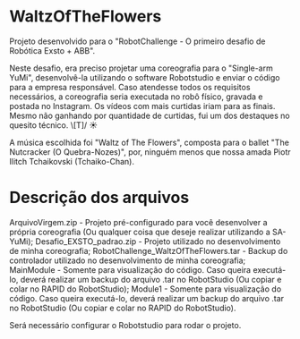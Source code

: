 # WaltzOfTheFlowers
Projeto desenvolvido para o "RobotChallenge - O primeiro desafio de Robótica Exsto + ABB".

Neste desafio, era preciso projetar uma coreografia para o "Single-arm YuMi", desenvolvê-la utilizando o software Robotstudio e enviar o código para a empresa responsável. Caso atendesse todos os requisitos necessários, a coreografia seria executada no robô físico, gravada e postada no Instagram. Os vídeos com mais curtidas iriam para as finais.
Mesmo não ganhando por quantidade de curtidas, fui um dos destaques no quesito técnico.       \\[T]/ ☀


A música escolhida foi "Waltz of The Flowers", composta para o ballet "The Nutcracker (O Quebra-Nozes)", por, ninguém menos que nossa amada Piotr Ilitch Tchaikovski (Tchaiko-Chan).


# Descrição dos arquivos
ArquivoVirgem.zip  - Projeto pré-configurado para você desenvolver a própria coreografia (Ou qualquer coisa que deseje realizar utilizando a SA-YuMi);
Desafio_EXSTO_padrao.zip - Projeto utilizado no desenvolvimento de minha coreografia;
RobotChallenge_WaltzOfTheFlowers.tar - Backup do controlador utilizado no desenvolvimento de minha coreografia;
MainModule - Somente para visualização do código. Caso queira executá-lo, deverá realizar um backup do arquivo .tar no RobotStudio (Ou copiar e colar no RAPID do RobotStudio);
Module1 - Somente para visualização do código. Caso queira executá-lo, deverá realizar um backup do arquivo .tar no RobotStudio (Ou copiar e colar no RAPID do RobotStudio).

Será necessário configurar o Robotstudio para rodar o projeto.
